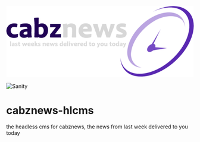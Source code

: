 <div align="center">
    <img src="logov1.png">
</div>

![Sanity](https://img.shields.io/badge/sanity.io-f03e2f?style=for-the-badge&logo=&logoColor=f03e2f)

# cabznews-hlcms
the headless cms for cabznews, the news from last week delivered to you today
